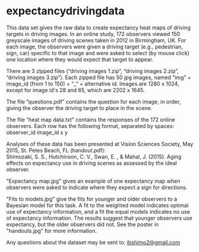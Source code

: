 # expectancydrivingdata

This data set gives the raw data to create expectancy heat maps of driving targets in driving images.  In an online study, 172 observers viewed 150 greyscale images of driving scenes taken in 2012 in Birmingham, UK.  For each image, the observers were given a driving target (e.g., pedestrian, sign, car) specific to that image and were asked to select (by mouse click) one location where they would expect that target to appear.  

There are 3 zipped files (“driving images 1.zip”, “driving images 2.zip”, “driving images 3.zip”).  Each zipped file has 50 jpg images, named “img” + image_id (from 1 to 150) + “_“ + alternative id.  Images are 1280 x 1024, except for image id's 28 and 65, which are 2202 x 1645.

The file ”questions.pdf” contains the question for each image, in order, giving the observer the driving target to place in the scene.

The file “heat map data.txt” contains the responses of the 172 online observers.  Each row has the following format, separated by spaces: <br>
observer_id   image_id   x   y

Analyses of these data has been presented at Vision Sciences Society, May 2015, St. Petes Beach, FL (handout.pdf): <br>
Shimozaki, S. S., Hutchinson, C. V., Swan, E. , & Mahal, J. (2015). Aging effects on expectancy use in driving scenes as assessed by the ideal observer. 

"Expectancy map.jpg" gives an example of one expectancy map when observers were asked to indicate where they expect a sign for directions.

"Fits to models.jpg" give the fits for younger and older observers to a Bayesian model for this task.  A fit to the weighted model indicates optimal use of expectancy information, and a fit the equal models indicates no use of expectancy information.  The results suggest that younger observers use expectancy, but the older observers did not.  See the poster in "handouts.jpg" for more information.

Any questions about the dataset may be sent to: ibshimo2@gmail.com

